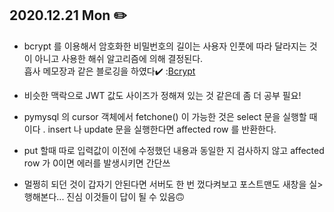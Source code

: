 ## 2020.12.21 Mon ✏️

- bcrypt 를 이용해서 암호화한 비밀번호의 길이는 사용자 인풋에 따라 달라지는 것이
 아니고 사용한 해쉬 알고리즘에 의해 결정된다.<br>
 흡사 메모장과 같은 블로깅을 하였다✔️ :[Bcrypt](https://velog.io/@wltjs10645/Does-the-length-of-the-encrypted-password-vary-according-to-the-input)
- 비슷한 맥락으로 JWT 값도 사이즈가 정해져 있는 것 같은데 좀 더 공부 필요!
- pymysql 의 cursor 객체에서 fetchone() 이 가능한 것은 select 문을 실행할 때이다
. insert 나 update 문을 실행한다면 affected row 를 반환한다.

- put 할때 따로 입력값이 이전에 수정했던 내용과 동일한 지 검사하지 않고 affected row 가 0이면 에러를 발생시키면 간단쓰
- 멀쩡히 되던 것이 갑자기 안된다면 서버도 한 번 껐다켜보고 포스트맨도 새창을 실>행해본다... 진심 이것들이 답이 될 수 있음🙃

